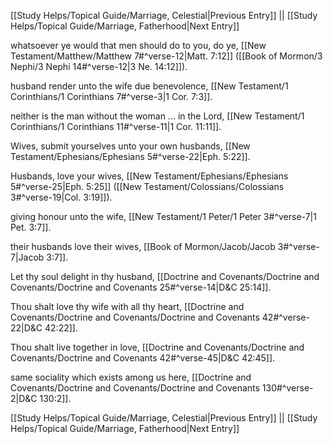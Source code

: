 [[Study Helps/Topical Guide/Marriage, Celestial|Previous Entry]]  ||  [[Study Helps/Topical Guide/Marriage, Fatherhood|Next Entry]]

 whatsoever ye would that men should do to you, do ye, [[New Testament/Matthew/Matthew 7#^verse-12|Matt. 7:12]] ([[Book of Mormon/3 Nephi/3 Nephi 14#^verse-12|3 Ne. 14:12]]).

 husband render unto the wife due benevolence, [[New Testament/1 Corinthians/1 Corinthians 7#^verse-3|1 Cor. 7:3]].

 neither is the man without the woman ... in the Lord, [[New Testament/1 Corinthians/1 Corinthians 11#^verse-11|1 Cor. 11:11]].

 Wives, submit yourselves unto your own husbands, [[New Testament/Ephesians/Ephesians 5#^verse-22|Eph. 5:22]].

 Husbands, love your wives, [[New Testament/Ephesians/Ephesians 5#^verse-25|Eph. 5:25]] ([[New Testament/Colossians/Colossians 3#^verse-19|Col. 3:19]]).

 giving honour unto the wife, [[New Testament/1 Peter/1 Peter 3#^verse-7|1 Pet. 3:7]].

 their husbands love their wives, [[Book of Mormon/Jacob/Jacob 3#^verse-7|Jacob 3:7]].

 Let thy soul delight in thy husband, [[Doctrine and Covenants/Doctrine and Covenants/Doctrine and Covenants 25#^verse-14|D&C 25:14]].

 Thou shalt love thy wife with all thy heart, [[Doctrine and Covenants/Doctrine and Covenants/Doctrine and Covenants 42#^verse-22|D&C 42:22]].

 Thou shalt live together in love, [[Doctrine and Covenants/Doctrine and Covenants/Doctrine and Covenants 42#^verse-45|D&C 42:45]].

 same sociality which exists among us here, [[Doctrine and Covenants/Doctrine and Covenants/Doctrine and Covenants 130#^verse-2|D&C 130:2]].

[[Study Helps/Topical Guide/Marriage, Celestial|Previous Entry]]  ||  [[Study Helps/Topical Guide/Marriage, Fatherhood|Next Entry]]